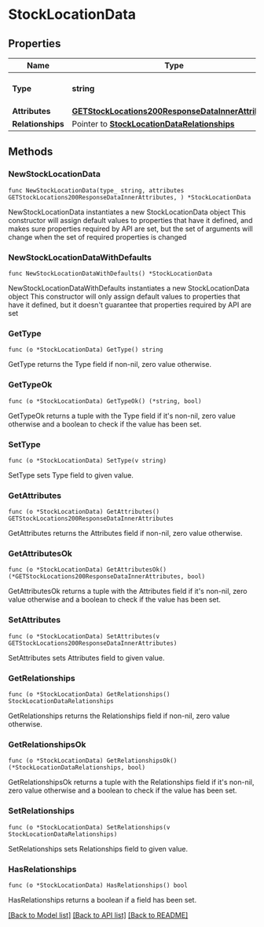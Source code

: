 # StockLocationData

## Properties

Name | Type | Description | Notes
------------ | ------------- | ------------- | -------------
**Type** | **string** | The resource&#39;s type | 
**Attributes** | [**GETStockLocations200ResponseDataInnerAttributes**](GETStockLocations200ResponseDataInnerAttributes.md) |  | 
**Relationships** | Pointer to [**StockLocationDataRelationships**](StockLocationDataRelationships.md) |  | [optional] 

## Methods

### NewStockLocationData

`func NewStockLocationData(type_ string, attributes GETStockLocations200ResponseDataInnerAttributes, ) *StockLocationData`

NewStockLocationData instantiates a new StockLocationData object
This constructor will assign default values to properties that have it defined,
and makes sure properties required by API are set, but the set of arguments
will change when the set of required properties is changed

### NewStockLocationDataWithDefaults

`func NewStockLocationDataWithDefaults() *StockLocationData`

NewStockLocationDataWithDefaults instantiates a new StockLocationData object
This constructor will only assign default values to properties that have it defined,
but it doesn't guarantee that properties required by API are set

### GetType

`func (o *StockLocationData) GetType() string`

GetType returns the Type field if non-nil, zero value otherwise.

### GetTypeOk

`func (o *StockLocationData) GetTypeOk() (*string, bool)`

GetTypeOk returns a tuple with the Type field if it's non-nil, zero value otherwise
and a boolean to check if the value has been set.

### SetType

`func (o *StockLocationData) SetType(v string)`

SetType sets Type field to given value.


### GetAttributes

`func (o *StockLocationData) GetAttributes() GETStockLocations200ResponseDataInnerAttributes`

GetAttributes returns the Attributes field if non-nil, zero value otherwise.

### GetAttributesOk

`func (o *StockLocationData) GetAttributesOk() (*GETStockLocations200ResponseDataInnerAttributes, bool)`

GetAttributesOk returns a tuple with the Attributes field if it's non-nil, zero value otherwise
and a boolean to check if the value has been set.

### SetAttributes

`func (o *StockLocationData) SetAttributes(v GETStockLocations200ResponseDataInnerAttributes)`

SetAttributes sets Attributes field to given value.


### GetRelationships

`func (o *StockLocationData) GetRelationships() StockLocationDataRelationships`

GetRelationships returns the Relationships field if non-nil, zero value otherwise.

### GetRelationshipsOk

`func (o *StockLocationData) GetRelationshipsOk() (*StockLocationDataRelationships, bool)`

GetRelationshipsOk returns a tuple with the Relationships field if it's non-nil, zero value otherwise
and a boolean to check if the value has been set.

### SetRelationships

`func (o *StockLocationData) SetRelationships(v StockLocationDataRelationships)`

SetRelationships sets Relationships field to given value.

### HasRelationships

`func (o *StockLocationData) HasRelationships() bool`

HasRelationships returns a boolean if a field has been set.


[[Back to Model list]](../README.md#documentation-for-models) [[Back to API list]](../README.md#documentation-for-api-endpoints) [[Back to README]](../README.md)


